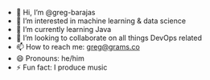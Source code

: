 - 👋 Hi, I’m @greg-barajas
- 👀 I’m interested in machine learning & data science
- 🌱 I’m currently learning Java
- 💞️ I’m looking to collaborate on all things DevOps related
- 📫 How to reach me: greg@grams.co
- 😄 Pronouns: he/him
- ⚡ Fun fact: I produce music

<!---
greg-barajas/greg-barajas is a ✨ special ✨ repository because its `README.md` (this file) appears on your GitHub profile.
You can click the Preview link to take a look at your changes.
--->
